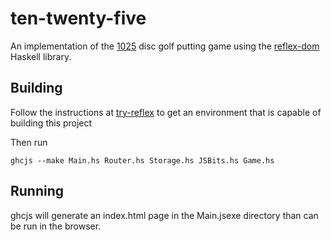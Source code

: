 # ten-twenty-five

An implementation of the [1025](http://www.discgolfbasketstore.com/1025-discgolfgame/) disc golf putting game using the [reflex-dom](https://hackage.haskell.org/package/reflex-dom) Haskell library.

## Building
Follow the instructions at [try-reflex](https://github.com/ryantrinkle/try-reflex) to get an environment that is capable of building this project

Then run
```
ghcjs --make Main.hs Router.hs Storage.hs JSBits.hs Game.hs
```

## Running
ghcjs will generate an index.html page in the Main.jsexe directory than can be run in the browser.
